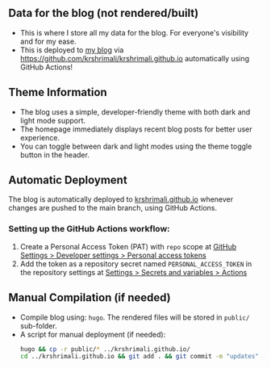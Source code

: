 ## Data for the blog (not rendered/built)

* This is where I store all my data for the blog. For everyone's visibility and for my ease.
* This is deployed to [my blog](https://krshrimali.github.io) via https://github.com/krshrimali/krshrimali.github.io automatically using GitHub Actions!

## Theme Information

* The blog uses a simple, developer-friendly theme with both dark and light mode support.
* The homepage immediately displays recent blog posts for better user experience.
* You can toggle between dark and light modes using the theme toggle button in the header.

## Automatic Deployment

The blog is automatically deployed to [krshrimali.github.io](https://krshrimali.github.io) whenever changes are pushed to the main branch, using GitHub Actions.

### Setting up the GitHub Actions workflow:

1. Create a Personal Access Token (PAT) with `repo` scope at [GitHub Settings > Developer settings > Personal access tokens](https://github.com/settings/tokens)
2. Add the token as a repository secret named `PERSONAL_ACCESS_TOKEN` in the repository settings at [Settings > Secrets and variables > Actions](https://github.com/krshrimali/blog/settings/secrets/actions)

## Manual Compilation (if needed)

* Compile blog using: `hugo`. The rendered files will be stored in `public/` sub-folder.
* A script for manual deployment (if needed):
    ```bash
    hugo && cp -r public/* ../krshrimali.github.io/
    cd ../krshrimali.github.io && git add . && git commit -m "updates" && git push origin main
    ```
